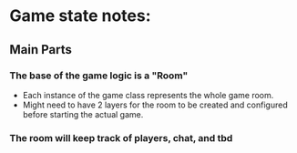 # Game state notes:

## Main Parts

### The base of the game logic is a "Room"

- Each instance of the game class represents the whole game room.
- Might need to have 2 layers for the room to be created and configured before starting the actual game.

### The room will keep track of players, chat, and tbd
